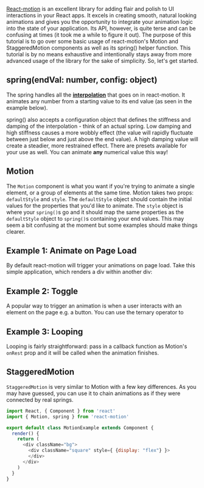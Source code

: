 [React-motion](https://github.com/chenglou/react-motion) is an excellent library for adding flair and polish to UI interactions in your React apps. It excels in creating smooth, natural looking animations and gives you the opportunity to integrate your animation logic into the state of your application. Its API, however, is quite terse and can be confusing at times (it took me a while to figure it out). The purpose of this tutorial is to go over some basic usage of react-motion's Motion and StaggeredMotion components as well as its spring() helper function. This tutorial is by no means exhaustive and intentionally stays away from more advanced usage of the library for the sake of simplicity. So, let's get started.

## spring(endVal: number, config: object) ##

The spring handles all the [**interpolation**](https://en.wikipedia.org/wiki/Interpolation) that goes on in react-motion. It animates any number from a starting value to its end value (as seen in the example below).

<!-- ![React-motion images](https://i1.wp.com/reactscript.com/wp-content/uploads/2016/05/React-Motion-Carousel.gif) -->

spring() also accepts a configuration object that defines the stiffness and damping of the interpolation - think of an actual spring. Low damping and high stiffness causes a more wobbly effect (the value will rapidly fluctuate between just below and just above the end value). A high damping value will create a steadier, more restrained effect. There are presets available for your use as well. You can animate **any** numerical value this way!

## Motion ##

The `Motion` component is what you want if you're trying to animate a single element, or a group of elements at the same time. Motion takes two props: `defaultStyle` and `style`. The `defaultStyle` object should contain the initial values for the properties that you'd like to animate. The `style` object is where your `spring()`s go and it should map the same properties as the `defaultStyle` object to `spring()`s containing your end values. This may seem a bit confusing at the moment but some examples should make things clearer.

## Example 1: Animate on Page Load ##
By default react-motion will trigger your animations on page load. Take this simple application, which renders a div within another div:





## Example 2: Toggle ##
A popular way to trigger an animation is when a user interacts with an element on the page e.g. a button. You can use the ternary operator to

## Example 3: Looping ##
Looping is fairly straightforward: pass in a callback function as Motion's `onRest` prop and it will be called when the animation finishes.

## StaggeredMotion ##
`StaggeredMotion` is very similar to Motion with a few key differences. As you may have guessed, you can use it to chain animations as if they were connected by real springs.


```js
import React, { Component } from 'react'
import { Motion, spring } from 'react-motion'

export default class MotionExample extends Component {
  render() {
    return (
      <div className="bg">
        <div className="square" style={ {display: "flex"} }>
        </div>
      </div>
    )
  }
}
```
